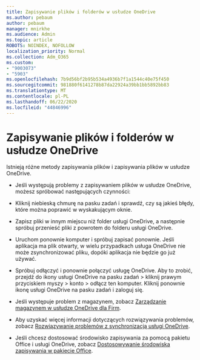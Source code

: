 ```yaml
---
title: Zapisywanie plików i folderów w usłudze OneDrive
ms.author: pebaum
author: pebaum
manager: mnirkhe
ms.audience: Admin
ms.topic: article
ROBOTS: NOINDEX, NOFOLLOW
localization_priority: Normal
ms.collection: Adm_O365
ms.custom:
- "9003073"
- "5903"
ms.openlocfilehash: 7b9d56bf2b95b534a4936b7f1a1544c40e75f450
ms.sourcegitcommit: 981880f6141278b87da22924a39bb1bb5892bb83
ms.translationtype: MT
ms.contentlocale: pl-PL
ms.lasthandoff: 06/22/2020
ms.locfileid: "44846996"
---
```

# <a name="saving-files-and-folders-to-onedrive"></a>Zapisywanie plików i folderów w usłudze OneDrive

Istnieją różne metody zapisywania plików i zapisywania plików w usłudze OneDrive.

- Jeśli występują problemy z zapisywaniem plików w usłudze OneDrive, możesz spróbować następujących czynności:

- Kliknij niebieską chmurę na pasku zadań i sprawdź, czy są jakieś błędy, które można poprawić w wyskakującym oknie.
- Zapisz pliki w innym miejscu niż folder usługi OneDrive, a następnie spróbuj przenieść pliki z powrotem do folderu usługi OneDrive.
- Uruchom ponownie komputer i spróbuj zapisać ponownie. Jeśli aplikacja ma plik otwarty, w wielu przypadkach usługa OneDrive nie może zsynchronizować pliku, dopóki aplikacja nie będzie go już używać.
- Spróbuj odłączyć i ponownie połączyć usługę OneDrive. Aby to zrobić, przejdź do ikony usługi OneDrive na pasku zadań > kliknij prawym przyciskiem myszy > konto > odłącz ten komputer. Kliknij ponownie ikonę usługi OneDrive na pasku zadań i zaloguj się.
- Jeśli występuje problem z magazynem, zobacz [Zarządzanie magazynem w usłudze OneDrive dla Firm](https://support.microsoft.com/office/31519161-059c-4764-b6f8-f5cd29f7fe68).
- Aby uzyskać więcej informacji dotyczących rozwiązywania problemów, zobacz [Rozwiązywanie problemów z synchronizacją usługi OneDrive](https://docs.microsoft.com/alchemyinsights/fix-onedrive-sync-issues).  
- Jeśli chcesz dostosować środowisko zapisywania za pomocą pakietu Office i usługi OneDrive, zobacz [Dostosowywanie środowiska zapisywania w pakiecie Office](https://support.microsoft.com/office/786200a7-f5f2-4d26-a3ae-b78c60dd5d3b).
